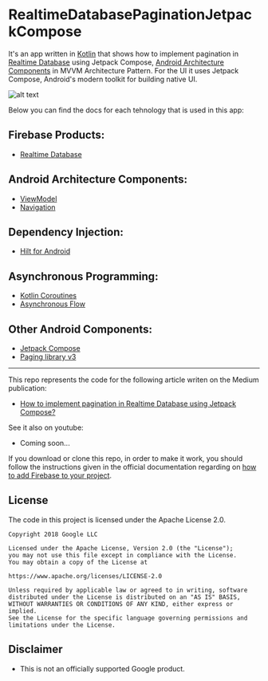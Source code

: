 # RealtimeDatabasePaginationJetpackCompose

It's an app written in [Kotlin][1] that shows how to implement pagination in [Realtime Database][2] using Jetpack Compose, [Android Architecture Components][3] in MVVM Architecture Pattern. For the UI it uses Jetpack Compose, Android's modern toolkit for building native UI.

![alt text](https://i.ibb.co/th24qrC/app.png)

Below you can find the docs for each tehnology that is used in this app:

## Firebase Products:
* [Realtime Database][2]

## Android Architecture Components:
* [ViewModel][5]
* [Navigation][12]

## Dependency Injection:
* [Hilt for Android][6]

## Asynchronous Programming:
* [Kotlin Coroutines][7]
* [Asynchronous Flow][8]

## Other Android Components:
* [Jetpack Compose][9]
* [Paging library v3][13]

---

This repo represents the code for the following article writen on the Medium publication:

* [How to implement pagination in Realtime Database using Jetpack Compose?][10]

See it also on youtube:

* Coming soon...

If you download or clone this repo, in order to make it work, you should follow the instructions given in the official documentation regarding on [how to add Firebase to your project][11].

**License**
---
The code in this project is licensed under the Apache License 2.0.

    Copyright 2018 Google LLC

    Licensed under the Apache License, Version 2.0 (the "License");
    you may not use this file except in compliance with the License.
    You may obtain a copy of the License at

    https://www.apache.org/licenses/LICENSE-2.0

    Unless required by applicable law or agreed to in writing, software
    distributed under the License is distributed on an "AS IS" BASIS,
    WITHOUT WARRANTIES OR CONDITIONS OF ANY KIND, either express or implied.
    See the License for the specific language governing permissions and
    limitations under the License.

**Disclaimer**
---
* This is not an officially supported Google product.

[1]: https://kotlinlang.org/
[2]: https://firebase.google.com/docs/database
[3]: https://developer.android.com/topic/libraries/architecture
[5]: https://developer.android.com/topic/libraries/architecture/viewmodel
[6]: https://developer.android.com/training/dependency-injection/hilt-android
[7]: https://kotlinlang.org/docs/coroutines-overview.html
[8]: https://kotlinlang.org/docs/flow.html
[9]: https://developer.android.com/jetpack/compose
[10]: https://medium.com/@alex.mamo/how-to-implement-pagination-in-realtime-database-using-jetpack-compose-bd49084c8fd4
[11]: https://firebase.google.com/docs/android/setup
[12]: https://developer.android.com/guide/navigation
[13]: https://developer.android.com/topic/libraries/architecture/paging/v3-overview
